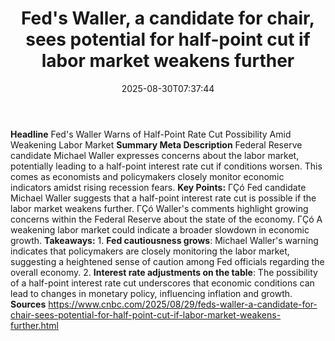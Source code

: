 ﻿---
title: "Fed's Waller, a candidate for chair, sees potential for half-point cut if labor market weakens further"
date: "2025-08-30T07:37:44"
category: "Markets"
summary: ""
slug: "feds waller a candidate for chair sees potential for halfpoi"
source_urls:
  - "https://www.cnbc.com/2025/08/29/feds-waller-a-candidate-for-chair-sees-potential-for-half-point-cut-if-labor-market-weakens-further.html"
seo:
  title: "Fed's Waller, a candidate for chair, sees potential for half-point cut if labor market weakens further | Hash n Hedge"
  description: ""
  keywords: ["news", "markets", "brief"]
---
**Headline** Fed's Waller Warns of Half-Point Rate Cut Possibility Amid Weakening Labor Market  **Summary Meta Description** Federal Reserve candidate Michael Waller expresses concerns about the labor market, potentially leading to a half-point interest rate cut if conditions worsen. This comes as economists and policymakers closely monitor economic indicators amidst rising recession fears.  **Key Points:**  ΓÇó Fed candidate Michael Waller suggests that a half-point interest rate cut is possible if the labor market weakens further. ΓÇó Waller's comments highlight growing concerns within the Federal Reserve about the state of the economy. ΓÇó A weakening labor market could indicate a broader slowdown in economic growth.  **Takeaways:** 1. **Fed cautiousness grows**: Michael Waller's warning indicates that policymakers are closely monitoring the labor market, suggesting a heightened sense of caution among Fed officials regarding the overall economy. 2. **Interest rate adjustments on the table**: The possibility of a half-point interest rate cut underscores that economic conditions can lead to changes in monetary policy, influencing inflation and growth.  **Sources** https://www.cnbc.com/2025/08/29/feds-waller-a-candidate-for-chair-sees-potential-for-half-point-cut-if-labor-market-weakens-further.html 
